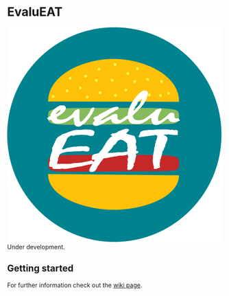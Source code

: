 # EvaluEAT

![EvaluEAT logo](https://github.com/EvaluEAT/EvaluEATenvironment/blob/master/doc/design/logo_evalueat_v1.png "EvaluEAT logo")
Under development.

## Getting started

For further information check out the [wiki page](https://github.com/EvaluEAT/EvaluEAT/wiki).
